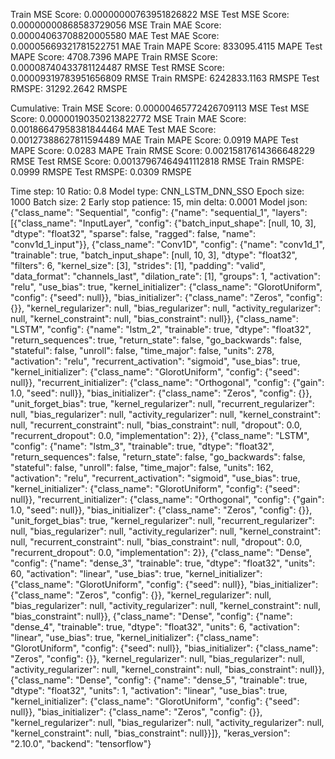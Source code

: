 Train MSE Score: 0.00000000763951826822 MSE
Test MSE Score: 0.00000000868583729056 MSE
Train MAE Score: 0.00004063708820005580 MAE
Test MAE Score: 0.00005669321781522751 MAE
Train MAPE Score: 833095.4115 MAPE
Test MAPE Score: 4708.7396 MAPE
Train RMSE Score: 0.00008740433781124487 RMSE
Test RMSE Score: 0.00009319783951656809 RMSE
Train RMSPE: 6242833.1163 RMSPE
Test RMSPE: 31292.2642 RMSPE

Cumulative:
Train MSE Score: 0.00000465772426709113 MSE
Test MSE Score: 0.00000190350213822772 MSE
Train MAE Score: 0.00186647958381844464 MAE
Test MAE Score: 0.00127388627811594489 MAE
Train MAPE Score: 0.0919 MAPE
Test MAPE Score: 0.0283 MAPE
Train RMSE Score: 0.00215817614366648229 RMSE
Test RMSE Score: 0.00137967464941112818 RMSE
Train RMSPE: 0.0999 RMSPE
Test RMSPE: 0.0309 RMSPE

Time step: 10
Ratio: 0.8
Model type: CNN_LSTM_DNN_SSO
Epoch size: 1000
Batch size: 2
Early stop patience: 15, min delta: 0.0001
Model json: {"class_name": "Sequential", "config": {"name": "sequential_1", "layers": [{"class_name": "InputLayer", "config": {"batch_input_shape": [null, 10, 3], "dtype": "float32", "sparse": false, "ragged": false, "name": "conv1d_1_input"}}, {"class_name": "Conv1D", "config": {"name": "conv1d_1", "trainable": true, "batch_input_shape": [null, 10, 3], "dtype": "float32", "filters": 6, "kernel_size": [3], "strides": [1], "padding": "valid", "data_format": "channels_last", "dilation_rate": [1], "groups": 1, "activation": "relu", "use_bias": true, "kernel_initializer": {"class_name": "GlorotUniform", "config": {"seed": null}}, "bias_initializer": {"class_name": "Zeros", "config": {}}, "kernel_regularizer": null, "bias_regularizer": null, "activity_regularizer": null, "kernel_constraint": null, "bias_constraint": null}}, {"class_name": "LSTM", "config": {"name": "lstm_2", "trainable": true, "dtype": "float32", "return_sequences": true, "return_state": false, "go_backwards": false, "stateful": false, "unroll": false, "time_major": false, "units": 278, "activation": "relu", "recurrent_activation": "sigmoid", "use_bias": true, "kernel_initializer": {"class_name": "GlorotUniform", "config": {"seed": null}}, "recurrent_initializer": {"class_name": "Orthogonal", "config": {"gain": 1.0, "seed": null}}, "bias_initializer": {"class_name": "Zeros", "config": {}}, "unit_forget_bias": true, "kernel_regularizer": null, "recurrent_regularizer": null, "bias_regularizer": null, "activity_regularizer": null, "kernel_constraint": null, "recurrent_constraint": null, "bias_constraint": null, "dropout": 0.0, "recurrent_dropout": 0.0, "implementation": 2}}, {"class_name": "LSTM", "config": {"name": "lstm_3", "trainable": true, "dtype": "float32", "return_sequences": false, "return_state": false, "go_backwards": false, "stateful": false, "unroll": false, "time_major": false, "units": 162, "activation": "relu", "recurrent_activation": "sigmoid", "use_bias": true, "kernel_initializer": {"class_name": "GlorotUniform", "config": {"seed": null}}, "recurrent_initializer": {"class_name": "Orthogonal", "config": {"gain": 1.0, "seed": null}}, "bias_initializer": {"class_name": "Zeros", "config": {}}, "unit_forget_bias": true, "kernel_regularizer": null, "recurrent_regularizer": null, "bias_regularizer": null, "activity_regularizer": null, "kernel_constraint": null, "recurrent_constraint": null, "bias_constraint": null, "dropout": 0.0, "recurrent_dropout": 0.0, "implementation": 2}}, {"class_name": "Dense", "config": {"name": "dense_3", "trainable": true, "dtype": "float32", "units": 60, "activation": "linear", "use_bias": true, "kernel_initializer": {"class_name": "GlorotUniform", "config": {"seed": null}}, "bias_initializer": {"class_name": "Zeros", "config": {}}, "kernel_regularizer": null, "bias_regularizer": null, "activity_regularizer": null, "kernel_constraint": null, "bias_constraint": null}}, {"class_name": "Dense", "config": {"name": "dense_4", "trainable": true, "dtype": "float32", "units": 6, "activation": "linear", "use_bias": true, "kernel_initializer": {"class_name": "GlorotUniform", "config": {"seed": null}}, "bias_initializer": {"class_name": "Zeros", "config": {}}, "kernel_regularizer": null, "bias_regularizer": null, "activity_regularizer": null, "kernel_constraint": null, "bias_constraint": null}}, {"class_name": "Dense", "config": {"name": "dense_5", "trainable": true, "dtype": "float32", "units": 1, "activation": "linear", "use_bias": true, "kernel_initializer": {"class_name": "GlorotUniform", "config": {"seed": null}}, "bias_initializer": {"class_name": "Zeros", "config": {}}, "kernel_regularizer": null, "bias_regularizer": null, "activity_regularizer": null, "kernel_constraint": null, "bias_constraint": null}}]}, "keras_version": "2.10.0", "backend": "tensorflow"}